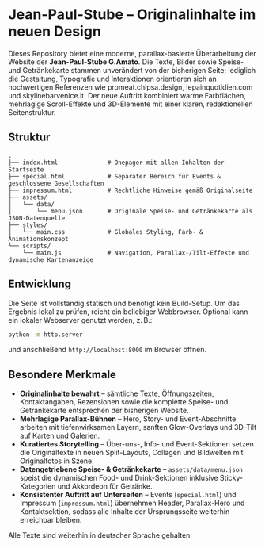 # Jean-Paul-Stube – Originalinhalte im neuen Design

Dieses Repository bietet eine moderne, parallax-basierte Überarbeitung der Website der **Jean-Paul-Stube G.Amato**. Die Texte,
Bilder sowie Speise- und Getränkekarte stammen unverändert von der bisherigen Seite; lediglich die Gestaltung, Typografie und
Interaktionen orientieren sich an hochwertigen Referenzen wie promeat.chipsa.design, lepainquotidien.com und skylinebarvenice.it.
Der neue Auftritt kombiniert warme Farbflächen, mehrlagige Scroll-Effekte und 3D-Elemente mit einer klaren, redaktionellen
Seitenstruktur.

## Struktur

```
.
├── index.html              # Onepager mit allen Inhalten der Startseite
├── special.html            # Separater Bereich für Events & geschlossene Gesellschaften
├── impressum.html          # Rechtliche Hinweise gemäß Originalseite
├── assets/
│   └── data/
│       └── menu.json       # Originale Speise- und Getränkekarte als JSON-Datenquelle
├── styles/
│   └── main.css            # Globales Styling, Farb- & Animationskonzept
└── scripts/
    └── main.js             # Navigation, Parallax-/Tilt-Effekte und dynamische Kartenanzeige
```

## Entwicklung

Die Seite ist vollständig statisch und benötigt kein Build-Setup. Um das Ergebnis lokal zu prüfen, reicht ein beliebiger
Webbrowser. Optional kann ein lokaler Webserver genutzt werden, z. B.:

```bash
python -m http.server
```

und anschließend `http://localhost:8000` im Browser öffnen.

## Besondere Merkmale

* **Originalinhalte bewahrt** – sämtliche Texte, Öffnungszeiten, Kontaktangaben, Rezensionen sowie die komplette Speise- und
  Getränkekarte entsprechen der bisherigen Website.
* **Mehrlagige Parallax-Bühnen** – Hero, Story- und Event-Abschnitte arbeiten mit tiefenwirksamen Layern, sanften Glow-Overlays
  und 3D-Tilt auf Karten und Galerien.
* **Kuratiertes Storytelling** – Über-uns-, Info- und Event-Sektionen setzen die Originaltexte in neuen Split-Layouts, Collagen
  und Bildwelten mit Originalfotos in Szene.
* **Datengetriebene Speise- & Getränkekarte** – `assets/data/menu.json` speist die dynamischen Food- und Drink-Sektionen
  inklusive Sticky-Kategorien und Akkordeon für Getränke.
* **Konsistenter Auftritt auf Unterseiten** – Events (`special.html`) und Impressum (`impressum.html`) übernehmen Header,
  Parallax-Hero und Kontaktsektion, sodass alle Inhalte der Ursprungsseite weiterhin erreichbar bleiben.

Alle Texte sind weiterhin in deutscher Sprache gehalten.
